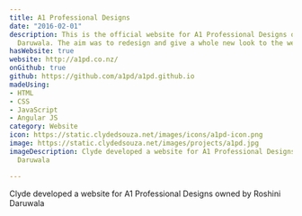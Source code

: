 ```yaml
---
title: A1 Professional Designs
date: "2016-02-01"
description: This is the official website for A1 Professional Designs owned by Roshini
  Daruwala. The aim was to redesign and give a whole new look to the website.
hasWebsite: true
website: http://a1pd.co.nz/
onGithub: true
github: https://github.com/a1pd/a1pd.github.io
madeUsing:
- HTML
- CSS
- JavaScript
- Angular JS
category: Website
icon: https://static.clydedsouza.net/images/icons/a1pd-icon.png
image: https://static.clydedsouza.net/images/projects/a1pd.jpg
imageDescription: Clyde developed a website for A1 Professional Designs owned by Roshini
  Daruwala

---
```


Clyde developed a website for A1 Professional Designs owned by Roshini Daruwala